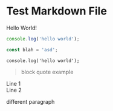 # Test Markdown File

Hello World!

```js
console.log('hello world');

const blah = 'asd';
```

`console.log('hello world');`

> block quote example

Line 1  
Line 2

different paragraph
